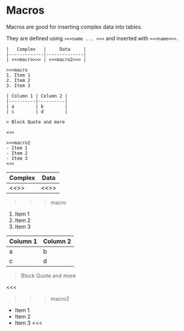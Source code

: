 # Macros

Macros are good for inserting complex data into tables.

They are defined using `>>>name ... <<<` and inserted with `<<<name>>>`.

```
|   Complex   |     Data     |
|-------------|--------------|
| <<<macro>>> | <<<macro2>>> |

>>>macro
1. Item 1
2. Item 2
3. Item 3

| Column 1 | Column 2 |
|----------|----------|
| a        | b        |
| c        | d        |

> Block Quote and more

<<<

>>>macro2
- Item 1
- Item 2
- Item 3
<<<
```


|  Complex    |     Data     |
|-------------|--------------|
| <<<macro>>> | <<<macro2>>> |

>>>macro
1. Item 1
2. Item 2
3. Item 3

| Column 1 | Column 2 |
|----------|----------|
| a        | b        |
| c        | d        |

> Block Quote and more

<<<

>>>macro2
- Item 1
- Item 2
- Item 3
<<<
